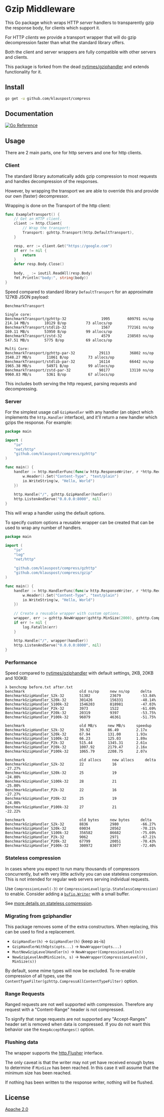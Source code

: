 Gzip Middleware
===============

This Go package which wraps HTTP *server* handlers to transparently gzip the
response body, for clients which support it. 

For HTTP *clients* we provide a transport wrapper that will do gzip decompression 
faster than what the standard library offers.

Both the client and server wrappers are fully compatible with other servers and clients.

This package is forked from the dead [nytimes/gziphandler](https://github.com/nytimes/gziphandler)
and extends functionality for it.

## Install
```bash
go get -u github.com/klauspost/compress
```

## Documentation

[![Go Reference](https://pkg.go.dev/badge/github.com/klauspost/compress/gzhttp.svg)](https://pkg.go.dev/github.com/klauspost/compress/gzhttp)


## Usage

There are 2 main parts, one for http servers and one for http clients.

### Client

The standard library automatically adds gzip compression to most requests 
and handles decompression of the responses.

However, by wrapping the transport we are able to override this and provide 
our own (faster) decompressor.

Wrapping is done on the Transport of the http client:

```Go
func ExampleTransport() {
	// Get an HTTP client.
	client := http.Client{
		// Wrap the transport:
		Transport: gzhttp.Transport(http.DefaultTransport),
	}

	resp, err := client.Get("https://google.com")
	if err != nil {
		return
	}
	defer resp.Body.Close()
	
	body, _ := ioutil.ReadAll(resp.Body)
	fmt.Println("body:", string(body))
}
```

Speed compared to standard library `DefaultTransport` for an approximate 127KB JSON payload:

```
BenchmarkTransport

Single core:
BenchmarkTransport/gzhttp-32                1995        609791 ns/op     214.14 MB/s       10129 B/op         73 allocs/op
BenchmarkTransport/stdlib-32                1567        772161 ns/op     169.11 MB/s       53950 B/op         99 allocs/op
BenchmarkTransport/zstd-32                  4579        238503 ns/op     547.51 MB/s       5775 B/op          69 allocs/op

Multi Core:
BenchmarkTransport/gzhttp-par-32           29113         36802 ns/op    3548.27 MB/s       11061 B/op         73 allocs/op
BenchmarkTransport/stdlib-par-32           16114         66442 ns/op    1965.38 MB/s       54971 B/op         99 allocs/op
BenchmarkTransport/zstd-par-32             90177         13110 ns/op    9960.83 MB/s       5361 B/op          67 allocs/op
```

This includes both serving the http request, parsing requests and decompressing. 

### Server

For the simplest usage call `GzipHandler` with any handler (an object which implements the
`http.Handler` interface), and it'll return a new handler which gzips the
response. For example:

```go
package main

import (
	"io"
	"net/http"
	"github.com/klauspost/compress/gzhttp"
)

func main() {
	handler := http.HandlerFunc(func(w http.ResponseWriter, r *http.Request) {
		w.Header().Set("Content-Type", "text/plain")
		io.WriteString(w, "Hello, World")
	})
    
	http.Handle("/", gzhttp.GzipHandler(handler))
	http.ListenAndServe("0.0.0.0:8000", nil)
}
```

This will wrap a handler using the default options. 

To specify custom options a reusable wrapper can be created that can be used to wrap
any number of handlers.

```Go
package main

import (
	"io"
	"log"
	"net/http"
	
	"github.com/klauspost/compress/gzhttp"
	"github.com/klauspost/compress/gzip"
)

func main() {
	handler := http.HandlerFunc(func(w http.ResponseWriter, r *http.Request) {
		w.Header().Set("Content-Type", "text/plain")
		io.WriteString(w, "Hello, World")
	})
	
	// Create a reusable wrapper with custom options.
	wrapper, err := gzhttp.NewWrapper(gzhttp.MinSize(2000), gzhttp.CompressionLevel(gzip.BestSpeed))
	if err != nil {
		log.Fatalln(err)
	}
	
	http.Handle("/", wrapper(handler))
	http.ListenAndServe("0.0.0.0:8000", nil)
}

```


### Performance

Speed compared to  [nytimes/gziphandler](https://github.com/nytimes/gziphandler) with default settings, 2KB, 20KB and 100KB:

```
λ benchcmp before.txt after.txt
benchmark                         old ns/op     new ns/op     delta
BenchmarkGzipHandler_S2k-32       51302         23679         -53.84%
BenchmarkGzipHandler_S20k-32      301426        156331        -48.14%
BenchmarkGzipHandler_S100k-32     1546203       818981        -47.03%
BenchmarkGzipHandler_P2k-32       3973          1522          -61.69%
BenchmarkGzipHandler_P20k-32      20319         9397          -53.75%
BenchmarkGzipHandler_P100k-32     96079         46361         -51.75%

benchmark                         old MB/s     new MB/s     speedup
BenchmarkGzipHandler_S2k-32       39.92        86.49        2.17x
BenchmarkGzipHandler_S20k-32      67.94        131.00       1.93x
BenchmarkGzipHandler_S100k-32     66.23        125.03       1.89x
BenchmarkGzipHandler_P2k-32       515.44       1345.31      2.61x
BenchmarkGzipHandler_P20k-32      1007.92      2179.47      2.16x
BenchmarkGzipHandler_P100k-32     1065.79      2208.75      2.07x

benchmark                         old allocs     new allocs     delta
BenchmarkGzipHandler_S2k-32       22             16             -27.27%
BenchmarkGzipHandler_S20k-32      25             19             -24.00%
BenchmarkGzipHandler_S100k-32     28             21             -25.00%
BenchmarkGzipHandler_P2k-32       22             16             -27.27%
BenchmarkGzipHandler_P20k-32      25             19             -24.00%
BenchmarkGzipHandler_P100k-32     27             21             -22.22%

benchmark                         old bytes     new bytes     delta
BenchmarkGzipHandler_S2k-32       8836          2980          -66.27%
BenchmarkGzipHandler_S20k-32      69034         20562         -70.21%
BenchmarkGzipHandler_S100k-32     356582        86682         -75.69%
BenchmarkGzipHandler_P2k-32       9062          2971          -67.21%
BenchmarkGzipHandler_P20k-32      67799         20051         -70.43%
BenchmarkGzipHandler_P100k-32     300972        83077         -72.40%
```

### Stateless compression

In cases where you expect to run many thousands of compressors concurrently, 
but with very little activity you can use stateless compression. 
This is not intended for regular web servers serving individual requests.

Use `CompressionLevel(-3)` or `CompressionLevel(gzip.StatelessCompression)` to enable.
Consider adding a [`bufio.Writer`](https://golang.org/pkg/bufio/#NewWriterSize) with a small buffer.

See [more details on stateless compression](https://github.com/klauspost/compress#stateless-compression).

### Migrating from gziphandler

This package removes some of the extra constructors.
When replacing, this can be used to find a replacement.

* `GzipHandler(h)` -> `GzipHandler(h)` (keep as-is)
* `GzipHandlerWithOpts(opts...)` -> `NewWrapper(opts...)`
* `MustNewGzipLevelHandler(n)` -> `NewWrapper(CompressionLevel(n))`
* `NewGzipLevelAndMinSize(n, s)` -> `NewWrapper(CompressionLevel(n), MinSize(s))` 

By default, some mime types will now be excluded.
To re-enable compression of all types, use the `ContentTypeFilter(gzhttp.CompressAllContentTypeFilter)` option.

### Range Requests

Ranged requests are not well supported with compression.
Therefore any request with a "Content-Range" header is not compressed.

To signify that range requests are not supported any "Accept-Ranges" header set is removed when data is compressed.
If you do not want this behavior use the `KeepAcceptRanges()` option.

### Flushing data

The wrapper supports the [http.Flusher](https://golang.org/pkg/net/http/#Flusher) interface.

The only caveat is that the writer may not yet have received enough bytes to determine if `MinSize`
has been reached. In this case it will assume that the minimum size has been reached.

If nothing has been written to the response writer, nothing will be flushed.

## License

[Apache 2.0](LICENSE)


